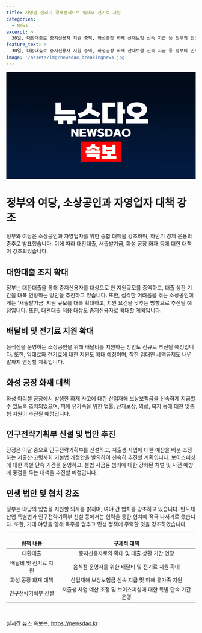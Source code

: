 ```yaml
---
title: 자영업 살리기 경제정책으로 임대와 전기료 지원
categories:
  - News
excerpt: >
  30일, 대환대출로 중저신용자 지원 증액, 화성공장 화재 산재보험 신속 지급 등 정부의 민생 대책 발표. 소상공인·자영업자 지원책 강화와 반도체산업 특별법 등 협치 강조. 인구전략기획부 신설 법안 발의와 보이스피싱 단속 강화 등 서민 중심 정책 추진. 정부는 민생 법안 통과를 위해 야당의 입법도 지원 가능하다고 밝혀.
feature_text: >
  30일, 대환대출로 중저신용자 지원 증액, 화성공장 화재 산재보험 신속 지급 등 정부의 민생 대책 발표. 소상공인·자영업자 지원책 강화와 반도체산업 특별법 등 협치 강조. 인구전략기획부 신설 법안 발의와 보이스피싱 단속 강화 등 서민 중심 정책 추진. 정부는 민생 법안 통과를 위해 야당의 입법도 지원 가능하다고 밝혀.
image: '/assets/img/newsdao_breakingnews.jpg'
---
```


<p><img src="/assets/img/newsdao_breakingnews.jpg" alt="koreaapp 속보" /></p>

<h1>정부와 여당, 소상공인과 자영업자 대책 강조</h1>

<p data-ke-size="size16">정부와 여당은 소상공인과 자영업자를 위한 종합 대책을 강조하며, 하반기 경제 운용의 중추로 발표했습니다. 이에 따라 대환대출, 새출발기금, 화성 공장 화재 등에 대한 대책이 강조되었습니다.</p>

<h2>대환대출 조치 확대</h2>

<p data-ke-size="size16">정부는 대환대출을 통해 중저신용자를 대상으로 한 지원규모를 증액하고, 대출 상환 기간을 대폭 연장하는 방안을 추진하고 있습니다. 또한, 심각한 어려움을 겪는 소상공인에게는 '새출발기금' 지원 규모를 대폭 확대하고, 지원 요건을 낮추는 방향으로 추진될 예정입니다. 또한, 대환대출 적용 대상도 중저신용자로 확대할 계획입니다.</p>

<h2>배달비 및 전기료 지원 확대</h2>

<p data-ke-size="size16">음식점을 운영하는 소상공인을 위해 배달비를 지원하는 방안도 신규로 추진될 예정입니다. 또한, 임대료와 전기료에 대한 지원도 확대 예정이며, 착한 임대인 세액공제도 내년 말까지 연장할 계획입니다.</p>

<h2>화성 공장 화재 대책</h2>

<p data-ke-size="size16">화성 아리셀 공장에서 발생한 화재 사고에 대한 산업재해 보상보험금을 신속하게 지급할 수 있도록 조치되었으며, 피해 유가족을 위한 법률, 산재보상, 의료, 복지 등에 대한 맞춤형 지원이 추진될 예정입니다.</p>

<h2>인구전략기획부 신설 및 법안 추진</h2>

<p data-ke-size="size16">당정은 이달 중으로 인구전략기획부를 신설하고, 저출생 사업에 대한 예산을 배분·조정하는 저출산·고령사회 기본법 개정안을 발의하여 신속히 추진할 계획입니다. 보이스피싱에 대한 특별 단속 기간을 운영하고, 불법 사금융 범죄에 대한 강화된 처벌 및 사전 예방에 중점을 두는 대책을 추진할 예정입니다.</p>

<h2>민생 법안 및 협치 강조</h2>

<p data-ke-size="size16">정부는 야당의 입법을 지원할 의사를 밝히며, 여야 간 협치를 강조하고 있습니다. 반도체산업 특별법과 인구전략기획부 신설 등에서는 협력을 통한 협치에 적극 나서기로 했습니다. 또한, 거대 야당을 향해 독주를 멈추고 민생 정책에 주력할 것을 강조하였습니다.</p>

<hr>

<table>
  <thead>
    <tr>
      <td style="text-align: center; height: 17px;"><b>정책 내용</b></td>
      <td style="text-align: center; height: 17px;"><b>구체적 대책</b></td>
    </tr>
  </thead>
  <tr>
    <td style="text-align: center; height: 17px;">대환대출</td>
    <td style="text-align: center; height: 17px;">중저신용자로의 확대 및 대출 상환 기간 연장</td>
  </tr>
  <tr>
    <td style="text-align: center; height: 17px;">배달비 및 전기료 지원</td>
    <td style="text-align: center; height: 17px;">음식점 운영자를 위한 배달비 및 전기료 지원 확대</td>
  </tr>
  <tr>
    <td style="text-align: center; height: 17px;">화성 공장 화재 대책</td>
    <td style="text-align: center; height: 17px;">산업재해 보상보험금 신속 지급 및 피해 유가족 지원</td>
  </tr>
  <tr>
    <td style="text-align: center; height: 17px;">인구전략기획부 신설</td>
    <td style="text-align: center; height: 17px;">저출생 사업 예산 조정 및 보이스피싱에 대한 특별 단속 기간 운영</td>
  </tr>
</table>

<p data-ke-size="size16">&nbsp;</p>
실시간 뉴스 속보는, <a href="https://newsdao.kr" rel="dofollow">https://newsdao.kr</a>


